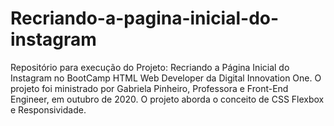 # Recriando-a-pagina-inicial-do-instagram
Repositório para execução do Projeto: Recriando a Página Inicial do Instagram no BootCamp HTML Web Developer da Digital Innovation One. O projeto foi ministrado por Gabriela Pinheiro, Professora e Front-End Engineer, em outubro de 2020. O projeto aborda o conceito de CSS Flexbox e Responsividade.
